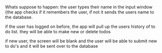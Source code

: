 Whats suppose to happen: the user types their name in the input window
{the app checks if it remembers the user, if not it sends the users 
name to the database. 

if the user has logged on before, the app will pull up the users history of
to do list. they will be able to make new or delete todos

if new user, the screen will be blank and the user will be able to submit new to 
do's and it will be sent over to the database 

